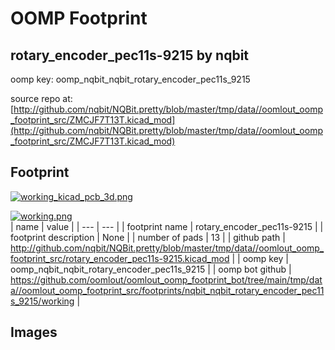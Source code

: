 # OOMP Footprint  
## rotary_encoder_pec11s-9215  by nqbit  
  
oomp key: oomp_nqbit_nqbit_rotary_encoder_pec11s_9215  
  
source repo at: [http://github.com/nqbit/NQBit.pretty/blob/master/tmp/data//oomlout_oomp_footprint_src/ZMCJF7T13T.kicad_mod](http://github.com/nqbit/NQBit.pretty/blob/master/tmp/data//oomlout_oomp_footprint_src/ZMCJF7T13T.kicad_mod)  
## Footprint  
  
[![working_kicad_pcb_3d.png](working_kicad_pcb_3d_600.png)](working_kicad_pcb_3d.png)  
  
[![working.png](working_600.png)](working.png)  
| name | value | 
| --- | --- | 
| footprint name | rotary_encoder_pec11s-9215 | 
| footprint description | None | 
| number of pads | 13 | 
| github path | http://github.com/nqbit/NQBit.pretty/blob/master/tmp/data//oomlout_oomp_footprint_src/rotary_encoder_pec11s-9215.kicad_mod | 
| oomp key | oomp_nqbit_nqbit_rotary_encoder_pec11s_9215 | 
| oomp bot github | https://github.com/oomlout/oomlout_oomp_footprint_bot/tree/main/tmp/data//oomlout_oomp_footprint_src/footprints/nqbit_nqbit_rotary_encoder_pec11s_9215/working | 
## Images  
